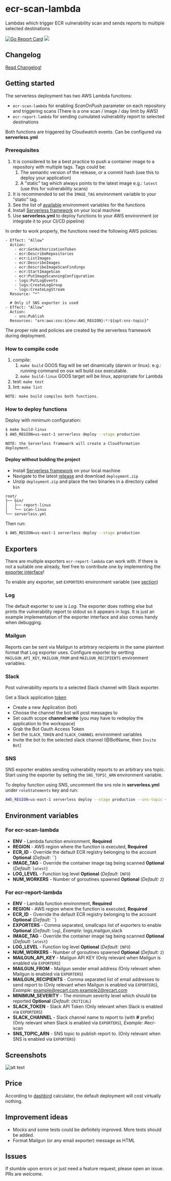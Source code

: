 # ecr-scan-lambda
Lambdas which trigger ECR vulnerability scan and sends reports to multiple selected destinations

[![Go Report Card](https://goreportcard.com/badge/github.com/nagypeterjob/ecr-scan-lambda)](https://goreportcard.com/report/github.com/nagypeterjob/ecr-scan-lambda)
![](https://github.com/nagypeterjob/ecr-scan-lambda/workflows/Go%20tests/badge.svg?branch=master)


## Changelog
[Read Changelog!](https://github.com/nagypeterjob/ecr-scan-lambda/blob/master/CHANGELOG.md)

## Getting started

The serverless deployment has two AWS Lambda functions:
- `ecr-scan-lambda` for enabling *ScanOnPush* parameter on each repository and triggering scans (There is a one scan / image / day limit by AWS)
- `ecr-report-lambda` for sending cumulated vulnerablity report to selected destinations

Both functions are triggered by Cloudwatch events. Can be configured via **serverless.yml**

### Prerequisites
1. It is considered to be a best practice to push a container image to a repository with multiple tags. Tags could be:
    1. The semantic version of the release, or a commit hash (use this to deploy your application)
    2. A "static" tag which always points to the latest image e.g.: `latest` (use this for vulnerability scans)
2. It is recommended to set the `IMAGE_TAG` environment variable to your "static" tag. 
3. See the list of [available](#environment-variables) environment variables for the functions
4. Install [Serverless framework](https://www.serverless.com/framework/docs/getting-started/) on your local machine
5. Use **serverless.yml** to deploy functions to your AWS environment (or integrate it to your CI/CD pipeline)

In order to work properly, the functions need the following AWS policies:
```
- Effect: "Allow"
  Action:
    - ecr:GetAuthorizationToken
    - ecr:DescribeRepositories
    - ecr:ListImages
    - ecr:DescribeImages
    - ecr:DescribeImageScanFindings
    - ecr:StartImageScan
    - ecr:PutImageScanningConfiguration
    - logs:PutLogEvents
    - logs:CreateLogGroup
    - logs:CreateLogStream
  Resource: "*"
  
  # Only if SNS exporter is used
- Effect: "Allow"
  Action:
    - sns:Publish
  Resources: "arn:aws:sns:${env:AWS_REGION}:*:${opt:sns-topic}"
```
The proper role and policies are created by the serverless framework during deployment.

### How to compile code
1. compile:
    1. `make build` GOOS flag will be set dinamically (darwin or linux). e.g.: running command on osx will build osx executable.
    2. `make build-linux` GOOS target will be linux, appropriate for Lambda
2. test:
`make test`
3. lint: 
`make lint`

```text
NOTE: make build compiles both functions.
```

### How to deploy functions

Deploy with minimum configuration:
```bash
$ make build-linux
$ AWS_REGION=us-east-1 serverless deploy --stage production
```

```text
NOTE: the Serverless framework will create a Cloudformation deployment.
```

#### Deploy without bulding the project
- Install [Serverless framework](https://www.serverless.com/framework/docs/getting-started/) on your local machine
- Navigate to the latest [release](https://github.com/nagypeterjob/ecr-scan-lambda/releases) and download `deployment.zip`
- Unzip `deployment.zip` and place the two binaries in a directory called `bin`
```
root/
├── bin/
│   ├── report-linux
│   └── scan-linux
└── serverless.yml
```
Then run:
```bash
$ AWS_REGION=us-east-1 serverless deploy --stage production
```

## Exporters

There are multiple exporters `ecr-report-lambda` can work with. If there is not a suitable one already, feel free to contribute one by implementing the [exporter interface](https://github.com/nagypeterjob/ecr-scan-lambda/blob/master/pkg/exporters/exporter.go)!

To enable any exporter, set `EXPORTERS` environment variable (see [section](#environment-variables))

### Log

The default exporter to use is *Log*. The exporter does nothing else but prints the vulnerability report to stdout so it appears in logs. It is just an example implementation of the exporter interface and also comes handy when debugging.

### Mailgun

Reports can be sent via Mailgun to arbitrary recipients in the same plaintext format that Log exporter uses. Configure exporter by sertting `MAILGUN_API_KEY`, `MAILGUN_FROM` and `MAILGUN_RECIPIENTS` environment variables.

### Slack

Post vulnerability reports to a selected Slack channel with Slack exporter.

Get a Slack application [token](https://api.slack.com/start/building)
  * Create a new Application (bot)
  * Choose the channel the bot will post messages to
  * Set oauth scope **channel:write** (you may have to redeploy the application to the workspace)
  * Grab the Bot Oauth Access Token
  * Set the `SLACK_TOKEN` and `SLACK_CHANNEL` environment variables
  * Invite the bot to the selected slack channel (@BotName, then `Invite Bot`)

### SNS

SNS exporter enables sending vulnerability reports to an arbitrary sns topic. Start using the exporter by setting the `SNS_TOPIC_ARN` environment variable.

To deploy function using SNS, uncomment the sns role in **serverless.yml** under `roleStatements` key and run:
```bash
AWS_REGION=us-east-1 serverless deploy --stage production --sns-topic <TOPIC_NAME>
```

## Environment variables

### For ecr-scan-lambda
- **ENV** - Lambda function environment, **Required**
- **REGION** - AWS region where the function is executed, **Required**
- **ECR_ID** - Override the default ECR registry belonging to the account **Optional** (*Default:* ``)
- **IMAGE_TAG** - Override the container image tag being scanned  **Optional** (*Default:* `latest`)
- **LOG_LEVEL** - Function log level **Optional** (*Default:* `INFO`)
- **NUM_WORKERS** - Number of goroutines spawned **Optional** (*Default:* `2`)

### For ecr-report-lambda
- **ENV** - Lambda function environment, **Required**
- **REGION** - AWS region where the function is executed, **Required**
- **ECR_ID** - Override the default ECR registry belonging to the account **Optional** (*Default:* ``)
- **EXPORTERS** - Comma separated, smallcaps list of exporters to enable **Optional** (*Default:* `log`), *Example*: logs,mailgun,slack
- **IMAGE_TAG** - Override the container image tag being scanned  **Optional** (*Default:* `latest`)
- **LOG_LEVEL** - Function log level **Optional** (*Default:* `INFO`)
- **NUM_WORKERS** - Number of goroutines spawned **Optional** (*Default:* `2`)
- **MAILGUN_API_KEY** - Mailgun API KEY (Only relevant when Mailgun is enabled via `EXPORTERS`)
- **MAILGUN_FROM** -  Mailgun sender email address (Only relevant when Mailgun is enabled via `EXPORTERS`)
- **MAILGUN_RECIPIENTS** - Comma separated list of email addresses to send report to (Only relevant when Mailgun is enabled via `EXPORTERS`), *Example*: example@recart.com,example2@recart.com
- **MINIMUM_SEVERITY** - The minimum severity level which should be reported **Optional** (*Default*: `CRITICAL`) 
- **SLACK_TOKEN** - Slack API Token (Only relevant when Slack is enabled via `EXPORTERS`)
- **SLACK_CHANNEL** - Slack channel name to report to (with **#** prefix) (Only relevant when Slack is enabled via `EXPORTERS`), *Example*: #ecr-scan
- **SNS_TOPIC_ARN** - SNS topic to publish report to. (Only relevant when SNS is enabled via `EXPORTERS`)


## Screenshots
![alt text](https://github.com/nagypeterjob/ecr-scan-lambda/blob/master/screenshots/slack_exporter.png "Slack exporter")

## Price
According to [dashbird](https://dashbird.io/lambda-cost-calculator/) calculator, the default deployment will cost virtually nothing.

## Improvement ideas
- Mocks and some tests could be definitely improved. More tests should be added.
- Format Mailgun (or any email exporter) message as HTML

## Issues
If stumble upon errors or just need a feature request, please open an issue. PRs are welcome.

